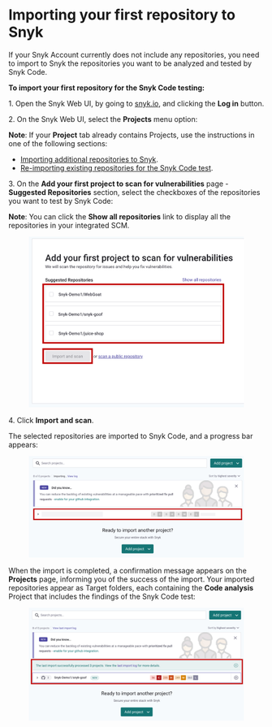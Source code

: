 # Importing your first repository to Snyk

If your Snyk Account currently does not include any repositories, you need to import to Snyk the repositories you want to be analyzed and tested by Snyk Code.

**To import your first repository for the Snyk Code testing:**

1\. Open the Snyk Web UI, by going to [snyk.io](http://snyk.io), and clicking the **Log in** button.

2\. On the Snyk Web UI, select the **Projects** menu option:

**Note**: If your **Project** tab already contains Projects, use the instructions in one of the following sections:

* [Importing additional repositories to Snyk](importing-additional-repositories-to-snyk.md).
* [Re-importing existing repositories for the Snyk Code test](re-importing-existing-repositories-for-the-snyk-code-test.md).

3\. On the **Add your first project to scan for vulnerabilities** page - **Suggested Repositories** section, select the checkboxes of the repositories you want to test by Snyk Code:

**Note**: You can click the **Show all repositories** link to display all the repositories in your integrated SCM.

<figure><img src="../../../../../.gitbook/assets/image (427).png" alt=""><figcaption></figcaption></figure>

4\. Click **Import and scan**.

The selected repositories are imported to Snyk Code, and a progress bar appears:

<figure><img src="../../../../../.gitbook/assets/image (494).png" alt=""><figcaption></figcaption></figure>

When the import is completed, a confirmation message appears on the **Projects** page, informing you of the success of the import. Your imported repositories appear as Target folders, each containing the **Code analysis** Project that includes the findings of the Snyk Code test:

<figure><img src="../../../../../.gitbook/assets/image (296) (1).png" alt=""><figcaption></figcaption></figure>
